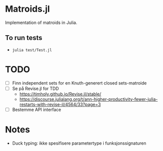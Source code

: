 # Matroids.jl

Implementation of matroids in Julia.

## To run tests
- `julia test/Test.jl`

# TODO
- [ ] Finn independent sets for en Knuth-generert closed sets-matroide
- [ ] Se på Revise.jl for TDD
  - https://timholy.github.io/Revise.jl/stable/
  - https://discourse.julialang.org/t/ann-higher-productivity-fewer-julia-restarts-with-revise-jl/4564/33?page=3
- [ ] Bestemme API interface

# Notes
- Duck typing: ikke spesifisere parametertype i funksjonssignaturen